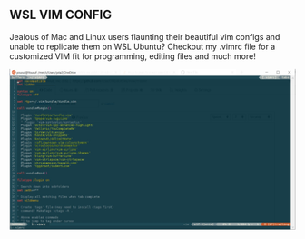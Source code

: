WSL VIM CONFIG
-------------------------

Jealous of Mac and Linux users flaunting their beautiful vim configs and unable to replicate them on
WSL Ubuntu? Checkout my .vimrc file for a customized VIM fit for programming, editing files
and much more!



![alt text](https://github.com/yzia2000/dotfiles/blob/master/WSL.jpg)
